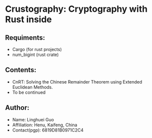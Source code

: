 # Crustography: Cryptography with Rust inside

## Requiments:
- Cargo (for rust projects)
- num_bigint (rust crate)
  
## Contents:
- CnRT: Solving the Chinese Remainder Theorem using Extended Euclidean Methods.
- To be continued
  
## Author:
- Name: Linghuei Guo
- Affiliation: Henu, Kaifeng, China
- Contact(pgp): 6819D81B0971C2C4
